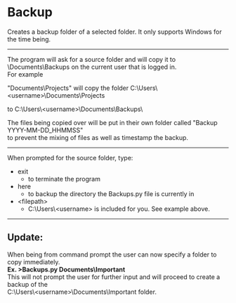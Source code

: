 # Backup
Creates a backup folder of a selected folder. It only supports Windows for the time being.

---

The program will ask for a source folder and will copy it to \\Documents\\Backups on the current user that is logged in.  
For example 

"Documents\\Projects" will copy the folder C:\\Users\\\<username\>\\Documents\\Projects 

to C:\\Users\\\<username\>\\Documents\\Backups\\

The files being copied over will be put in their own folder called "Backup YYYY-MM-DD_HHMMSS"  
to prevent the mixing of files as well as timestamp the backup.

---

When prompted for the source folder, type:  
* exit
  * to terminate the program
* here
  * to backup the directory the Backups.py file is currently in
* \<filepath\>
  * C:\\Users\\\<username\> is included for you. See example above.
  
---

## Update:
When being from command prompt the user can now specify a folder to copy immediately.  
<b>Ex. >Backups.py Documents\Important</b>  
This will not prompt the user for further input and will proceed to create a backup of the  
C:\\Users\\\<username\>\\Documents\\Important folder.
